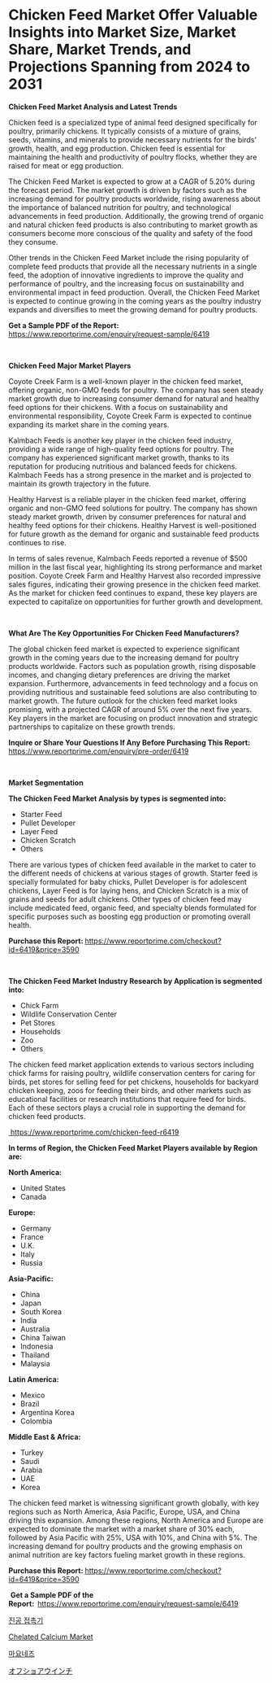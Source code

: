 <p><h1>Chicken Feed Market Offer Valuable Insights into Market Size, Market Share, Market Trends, and Projections Spanning from 2024 to 2031</h1></p><p><strong>Chicken Feed Market Analysis and Latest Trends</strong></p>
<p><p>Chicken feed is a specialized type of animal feed designed specifically for poultry, primarily chickens. It typically consists of a mixture of grains, seeds, vitamins, and minerals to provide necessary nutrients for the birds' growth, health, and egg production. Chicken feed is essential for maintaining the health and productivity of poultry flocks, whether they are raised for meat or egg production.</p><p>The Chicken Feed Market is expected to grow at a CAGR of 5.20% during the forecast period. The market growth is driven by factors such as the increasing demand for poultry products worldwide, rising awareness about the importance of balanced nutrition for poultry, and technological advancements in feed production. Additionally, the growing trend of organic and natural chicken feed products is also contributing to market growth as consumers become more conscious of the quality and safety of the food they consume.</p><p>Other trends in the Chicken Feed Market include the rising popularity of complete feed products that provide all the necessary nutrients in a single feed, the adoption of innovative ingredients to improve the quality and performance of poultry, and the increasing focus on sustainability and environmental impact in feed production. Overall, the Chicken Feed Market is expected to continue growing in the coming years as the poultry industry expands and diversifies to meet the growing demand for poultry products.</p></p>
<p><strong>Get a Sample PDF of the Report:&nbsp;</strong> <a href="https://www.reportprime.com/enquiry/request-sample/6419">https://www.reportprime.com/enquiry/request-sample/6419</a></p>
<p>&nbsp;</p>
<p><strong>Chicken Feed Major Market Players</strong></p>
<p><p>Coyote Creek Farm is a well-known player in the chicken feed market, offering organic, non-GMO feeds for poultry. The company has seen steady market growth due to increasing consumer demand for natural and healthy feed options for their chickens. With a focus on sustainability and environmental responsibility, Coyote Creek Farm is expected to continue expanding its market share in the coming years.</p><p>Kalmbach Feeds is another key player in the chicken feed industry, providing a wide range of high-quality feed options for poultry. The company has experienced significant market growth, thanks to its reputation for producing nutritious and balanced feeds for chickens. Kalmbach Feeds has a strong presence in the market and is projected to maintain its growth trajectory in the future.</p><p>Healthy Harvest is a reliable player in the chicken feed market, offering organic and non-GMO feed solutions for poultry. The company has shown steady market growth, driven by consumer preferences for natural and healthy feed options for their chickens. Healthy Harvest is well-positioned for future growth as the demand for organic and sustainable feed products continues to rise.</p><p>In terms of sales revenue, Kalmbach Feeds reported a revenue of $500 million in the last fiscal year, highlighting its strong performance and market position. Coyote Creek Farm and Healthy Harvest also recorded impressive sales figures, indicating their growing presence in the chicken feed market. As the market for chicken feed continues to expand, these key players are expected to capitalize on opportunities for further growth and development.</p></p>
<p>&nbsp;</p>
<p><strong>What Are The Key Opportunities For Chicken Feed Manufacturers?</strong></p>
<p><p>The global chicken feed market is expected to experience significant growth in the coming years due to the increasing demand for poultry products worldwide. Factors such as population growth, rising disposable incomes, and changing dietary preferences are driving the market expansion. Furthermore, advancements in feed technology and a focus on providing nutritious and sustainable feed solutions are also contributing to market growth. The future outlook for the chicken feed market looks promising, with a projected CAGR of around 5% over the next five years. Key players in the market are focusing on product innovation and strategic partnerships to capitalize on these growth trends.</p></p>
<p><strong>Inquire or Share Your Questions If Any Before Purchasing This Report:</strong> <a href="https://www.reportprime.com/enquiry/pre-order/6419">https://www.reportprime.com/enquiry/pre-order/6419</a></p>
<p>&nbsp;</p>
<p><strong>Market Segmentation</strong></p>
<p><strong>The Chicken Feed Market Analysis by types is segmented into:</strong></p>
<p><ul><li>Starter Feed</li><li>Pullet Developer</li><li>Layer Feed</li><li>Chicken Scratch</li><li>Others</li></ul></p>
<p><p>There are various types of chicken feed available in the market to cater to the different needs of chickens at various stages of growth. Starter feed is specially formulated for baby chicks, Pullet Developer is for adolescent chickens, Layer Feed is for laying hens, and Chicken Scratch is a mix of grains and seeds for adult chickens. Other types of chicken feed may include medicated feed, organic feed, and specialty blends formulated for specific purposes such as boosting egg production or promoting overall health.</p></p>
<p><strong>Purchase this Report:&nbsp;</strong><a href="https://www.reportprime.com/checkout?id=6419&price=3590">https://www.reportprime.com/checkout?id=6419&price=3590</a></p>
<p>&nbsp;</p>
<p><strong>The Chicken Feed Market Industry Research by Application is segmented into:</strong></p>
<p><ul><li>Chick Farm</li><li>Wildlife Conservation Center</li><li>Pet Stores</li><li>Households</li><li>Zoo</li><li>Others</li></ul></p>
<p><p>The chicken feed market application extends to various sectors including chick farms for raising poultry, wildlife conservation centers for caring for birds, pet stores for selling feed for pet chickens, households for backyard chicken keeping, zoos for feeding their birds, and other markets such as educational facilities or research institutions that require feed for birds. Each of these sectors plays a crucial role in supporting the demand for chicken feed products.</p></p>
<p><a href="https://www.reportprime.com/chicken-feed-r6419">&nbsp;https://www.reportprime.com/chicken-feed-r6419</a></p>
<p><strong>In terms of Region, the Chicken Feed Market Players available by Region are:</strong></p>
<p>
    <p> <strong> North America: </strong>
        <ul>
            <li>United States</li>
            <li>Canada</li>
        </ul>
        </p> 
    <p> <strong> Europe: </strong>
        <ul>
            <li>Germany</li>
            <li>France</li>
            <li>U.K.</li>
            <li>Italy</li>
            <li>Russia</li>
        </ul>
        </p> 
    <p> <strong> Asia-Pacific: </strong>
        <ul>
            <li>China</li>
            <li>Japan</li>
            <li>South Korea</li>
            <li>India</li>
            <li>Australia</li>
            <li>China Taiwan</li>
            <li>Indonesia</li>
            <li>Thailand</li>
            <li>Malaysia</li>
        </ul>
        </p> 
    <p> <strong> Latin America: </strong>
        <ul>
            <li>Mexico</li>
            <li>Brazil</li>
            <li>Argentina Korea</li>
            <li>Colombia</li>
        </ul>
        </p> 
    <p> <strong> Middle East & Africa: </strong>
        <ul>
            <li>Turkey</li>
            <li>Saudi</li>
            <li>Arabia</li>
            <li>UAE</li>
            <li>Korea</li>
        </ul>
    </p>
    </p>
<p><p>The chicken feed market is witnessing significant growth globally, with key regions such as North America, Asia Pacific, Europe, USA, and China driving this expansion. Among these regions, North America and Europe are expected to dominate the market with a market share of 30% each, followed by Asia Pacific with 25%, USA with 10%, and China with 5%. The increasing demand for poultry products and the growing emphasis on animal nutrition are key factors fueling market growth in these regions.</p></p>
<p><strong>Purchase this Report: </strong><a href="https://www.reportprime.com/checkout?id=6419&price=3590">https://www.reportprime.com/checkout?id=6419&price=3590</a></p>
<p>&nbsp;<strong>Get a Sample PDF of the Report:&nbsp;&nbsp;</strong><a href="https://www.reportprime.com/enquiry/request-sample/6419">https://www.reportprime.com/enquiry/request-sample/6419</a></p>
<p><strong></strong></p>
<p><p><a href="https://github.com/JeromeRtyau89966/Market-Research-Report-List-1/blob/main/687523717642.md">진공 접촉기</a></p><p><a href="https://github.com/Airanohannonzb68e5pb53oc1/Market-Research-Report-List-1/blob/main/chelated-calcium-market.md">Chelated Calcium Market</a></p><p><a href="https://github.com/TimmyMann6767/Market-Research-Report-List-1/blob/main/891727417641.md">마요네즈</a></p><p><a href="https://github.com/AriMuller2009/Market-Research-Report-List-1/blob/main/662805118868.md">オフショアウインチ</a></p></p>
